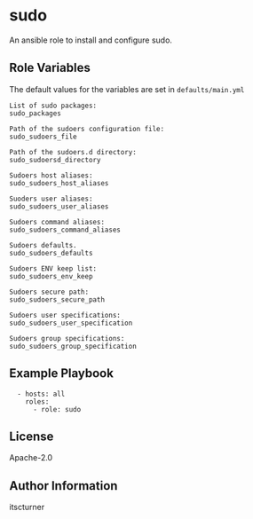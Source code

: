 sudo
====

An ansible role to install and configure sudo.

Role Variables
--------------
The default values for the variables are set in `defaults/main.yml`
```
List of sudo packages:
sudo_packages

Path of the sudoers configuration file:
sudo_sudoers_file

Path of the sudoers.d directory:
sudo_sudoersd_directory

Sudoers host aliases:
sudo_sudoers_host_aliases

Suoders user aliases:
sudo_sudoers_user_aliases

Sudoers command aliases:
sudo_sudoers_command_aliases

Sudoers defaults.
sudo_sudoers_defaults

Sudoers ENV keep list:
sudo_sudoers_env_keep

Sudoers secure path:
sudo_sudoers_secure_path

Sudoers user specifications:
sudo_sudoers_user_specification

Sudoers group specifications:
sudo_sudoers_group_specification
```

Example Playbook
----------------
```
  - hosts: all
    roles:
      - role: sudo
```

License
-------

Apache-2.0

Author Information
------------------

itscturner
